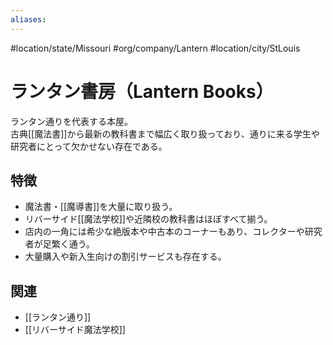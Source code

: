 ```yaml
---
aliases:
---
```

#location/state/Missouri #org/company/Lantern #location/city/StLouis 
# ランタン書房（Lantern Books）

ランタン通りを代表する本屋。  
古典[[魔法書]]から最新の教科書まで幅広く取り扱っており、通りに来る学生や研究者にとって欠かせない存在である。  

## 特徴
- 魔法書・[[魔導書]]を大量に取り扱う。  
- リバーサイド[[魔法学校]]や近隣校の教科書はほぼすべて揃う。  
- 店内の一角には希少な絶版本や中古本のコーナーもあり、コレクターや研究者が足繁く通う。  
- 大量購入や新入生向けの割引サービスも存在する。  

## 関連
- [[ランタン通り]]
- [[リバーサイド魔法学校]]